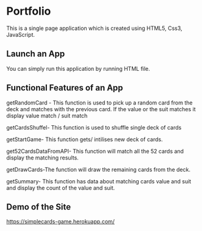 # Portfolio 

This is a single page application which is created using HTML5, Css3, JavaScript.

## Launch an App
You can simply run this application by running HTML file.

## Functional Features of an App

getRandomCard - This function is used to pick up a random card from the deck and matches with the previous card. If the value or the suit matches it display value match / suit match

getCardsShuffel- This function is used to shuffle single deck of cards

getStartGame- This function gets/ intilises new deck of cards.

get52CardsDataFromAPI- This function will match all the 52 cards and display the matching results.

getDrawCards-The function will draw the remaining cards from the deck.

getSummary- This function has data about matching cards value and suit and display the count of the value and suit.

## Demo of the Site

https://simplecards-game.herokuapp.com/

